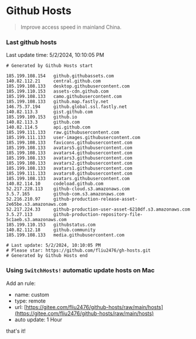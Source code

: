# Github Hosts

> Improve access speed in mainland China.

### Last github hosts

Last update time: 5/2/2024, 10:10:05 PM

```base
# Generated by Github Hosts start 

185.199.108.154   github.githubassets.com
140.82.112.21     central.github.com
185.199.108.133   desktop.githubusercontent.com
185.199.110.153   assets-cdn.github.com
185.199.108.133   camo.githubusercontent.com
185.199.108.133   github.map.fastly.net
146.75.37.194     github.global.ssl.fastly.net
140.82.113.3      gist.github.com
185.199.109.153   github.io
140.82.113.3      github.com
140.82.114.5      api.github.com
185.199.111.133   raw.githubusercontent.com
185.199.111.133   user-images.githubusercontent.com
185.199.108.133   favicons.githubusercontent.com
185.199.108.133   avatars5.githubusercontent.com
185.199.108.133   avatars4.githubusercontent.com
185.199.108.133   avatars3.githubusercontent.com
185.199.108.133   avatars2.githubusercontent.com
185.199.108.133   avatars1.githubusercontent.com
185.199.111.133   avatars0.githubusercontent.com
185.199.108.133   avatars.githubusercontent.com
140.82.114.10     codeload.github.com
52.217.228.113    github-cloud.s3.amazonaws.com
3.5.7.165         github-com.s3.amazonaws.com
52.216.210.97     github-production-release-asset-2e65be.s3.amazonaws.com
52.217.224.33     github-production-user-asset-6210df.s3.amazonaws.com
3.5.27.113        github-production-repository-file-5c1aeb.s3.amazonaws.com
185.199.110.153   githubstatus.com
140.82.112.18     github.community
185.199.108.133   media.githubusercontent.com

# Last update: 5/2/2024, 10:10:05 PM
# Please star: https://github.com/fliu2476/gh-hosts.git
# Generated by Github Hosts end
```

### Using `SwitchHosts!` automatic update hosts on Mac
Add an rule:
- name: custom
- type: remote
- url: [https://gitee.com/fliu2476/github-hosts/raw/main/hosts](https://gitee.com/fliu2476/github-hosts/raw/main/hosts)
- auto update: 1 Hour

that's it!

